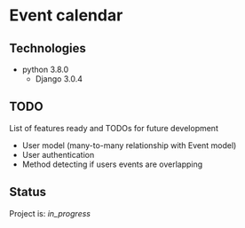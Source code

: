 # Event calendar

## Technologies
* python 3.8.0
	* Django 3.0.4

## TODO
List of features ready and TODOs for future development
* User model (many-to-many relationship with Event model)
* User authentication
* Method detecting if users events are overlapping

## Status
Project is: _in_progress_


